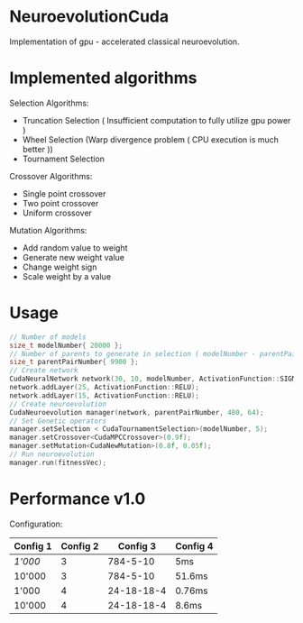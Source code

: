 # NeuroevolutionCuda

Implementation of gpu - accelerated classical neuroevolution.

# Implemented algorithms

Selection Algorithms:

- Truncation Selection ( Insufficient computation to fully utilize gpu power ) 
- Wheel Selection (Warp divergence problem ( CPU execution is much better ))
- Tournament Selection

Crossover Algorithms:

- Single point crossover
- Two point crossover
- Uniform crossover

Mutation Algorithms:

- Add random value to weight
- Generate new weight value
- Change weight sign
- Scale weight by a value

# Usage

```c
// Number of models
size_t modelNumber{ 20000 };
// Number of parents to generate in selection ( modelNumber - parentPairNumber * 2 = Elite selection)
size_t parentPairNumber{ 9900 };
// Create network
CudaNeuralNetwork network(30, 10, modelNumber, ActivationFunction::SIGMOID);
network.addLayer(25, ActivationFunction::RELU);
network.addLayer(15, ActivationFunction::RELU);
// Create neuroevolution
CudaNeuroevolution manager(network, parentPairNumber, 480, 64);
// Set Genetic operators
manager.setSelection < CudaTournamentSelection>(modelNumber, 5);
manager.setCrossover<CudaMPCCrossover>(0.9f);
manager.setMutation<CudaNewMutation>(0.8f, 0.05f);
// Run neuroevolution
manager.run(fitnessVec);
```

# Performance v1.0

Configuration:   

|Config 1|Config 2|Config 3|Config 4|  
|---|---|---|---|
|*1'000*|3|784-5-10|5ms|
|10'000|3|784-5-10|51.6ms|
|1'000|4|24-18-18-4|0.76ms|
|10'000|4|24-18-18-4|8.6ms|








